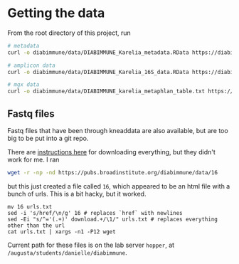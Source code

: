 # Getting the data

From the root directory of this project, run

```sh
# metadata
curl -o diabimmune/data/DIABIMMUNE_Karelia_metadata.RData https://diabimmune.broadinstitute.org/diabimmune/uploads/attachments/87/DIABIMMUNE_Karelia_metadata.RData

# amplicon data
curl -o diabimmune/data/DIABIMMUNE_Karelia_16S_data.RData https://diabimmune.broadinstitute.org/diabimmune/uploads/attachments/68/diabimmune_karelia_16s_data.rdata

# mgx data
curl -o diabimmune/data/DIABIMMUNE_karelia_metaphlan_table.txt https://diabimmune.broadinstitute.org/diabimmune/uploads/attachments/70/diabimmune_karelia_metaphlan_table.txt
```

## Fastq files

Fastq files that have been through kneaddata are also available,
but are too big to be put into a git repo.

There are [instructions here](https://diabimmune.broadinstitute.org/diabimmune/three-country-cohort/resources/metagenomic-sequence-data)
for downloading everything, but they didn't work for me.
I ran

```sh
wget -r -np -nd https://pubs.broadinstitute.org/diabimmune/data/16
```

but this just created a file called `16`,
which appeared to be an html file with a bunch of urls.
This is a bit hacky, but it worked.

```
mv 16 urls.txt
sed -i 's/href/\n/g' 16 # replaces `href` with newlines
sed -Ei "s/^='(.+)' download.+/\1/" urls.txt # replaces everything other than the url
cat urls.txt | xargs -n1 -P12 wget
```

Current path for these files is on the lab server `hopper`,
at `/augusta/students/danielle/diabimmune`.